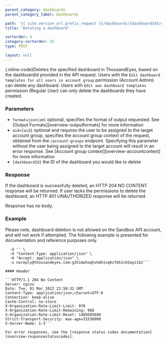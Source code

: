 ```yaml
---
parent_category: dashboards
parent_category_label: Dashboards

path: '{{ site.version_url_prefix_request }}/dashboards/{dashboardId}/delete'
title: 'Deleting a dashboard'

sortorder: 4
category-sortorder: 55
type: POST

layout: null
---
```


{.inline-code}Deletes the specified dashboard in ThousandEyes, based on the dashboardId provided in the API request. Users with the `Edit dashboard templates for all users in account group` permission (Account Admin) can delete any dashboard. Users with `Edit own dashboard templates` permission (Regular User) can only delete the dashboards they have created.

### Parameters

* `format=json|xml` optional, specifies the format of output requested.  See [Output Formats][overview-outputformats] for more information
* `aid={aid}` optional and requires the user to be assigned to the target account group, specifies the account group context of the request, obtained from the `/account-groups` endpoint.  Specifying this parameter without the user being assigned to the target account will result in an error response. See [Account group context][overview-accountcontext] for more information
* `{dashboardId}` the ID of the dashboard you would like to delete

### Response

If the dashboard is successfully deleted, an HTTP 204 NO CONTENT response will be returned. If user lacks the permissions to delete the dashboard, an HTTP 401 UNAUTHORIZED response will be returned.

Response has no body.

### Example

Please note, dashboard deletion is not allowed on the Sandbox API account, and will not work if attempted. The following example is presented for documentation and reference purposes only.

```$ curl -i https://api.thousandeyes.com/v6/dashboards/58c9437149b02d5410fd06cd/delete.json \
  -d '' \
  -H "Content-Type: application/json" \
  -H "Accept: application/json" \
  -u noreply@thousandeyes.com:g351mw5xqhvkmh1vq6zfm51c62wyzib2```

#### Header

```HTTP/1.1 204 No Content
Server: nginx
Date: Tue, 01 Mar 2022 22:50:32 GMT
Content-Type: application/json;charset=UTF-8
Connection: keep-alive
Cache-Control: no-store
X-Organization-Rate-Limit-Limit: 970
X-Organization-Rate-Limit-Remaining: 968
X-Organization-Rate-Limit-Reset: 1489585680
Strict-Transport-Security: max-age=31536000
X-Server-Name: 1-3```

For error responses, see the [response status codes documentation][overview-responsestatuscodes].
